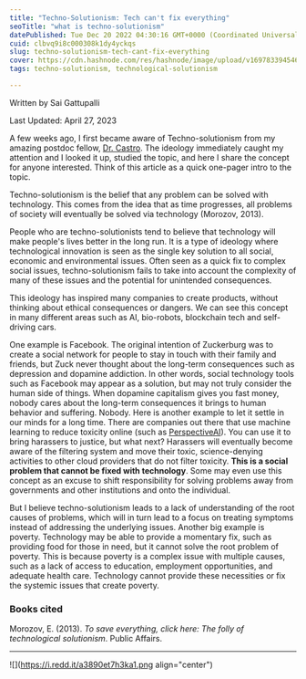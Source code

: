 ```yaml
---
title: "Techno-Solutionism: Tech can't fix everything"
seoTitle: "what is techno-solutionism"
datePublished: Tue Dec 20 2022 04:30:16 GMT+0000 (Coordinated Universal Time)
cuid: clbvq9i8c000308k1dy4yckqs
slug: techno-solutionism-tech-cant-fix-everything
cover: https://cdn.hashnode.com/res/hashnode/image/upload/v1697833945467/4173e0bf-730d-454f-ad40-cf4588204494.png
tags: techno-solutionism, technological-solutionism

---
```


Written by Sai Gattupalli

Last Updated: April 27, 2023

A few weeks ago, I first became aware of Techno-solutionism from my amazing postdoc fellow, [Dr. Castro](https://franciscastro.github.io/). The ideology immediately caught my attention and I looked it up, studied the topic, and here I share the concept for anyone interested. Think of this article as a quick one-pager intro to the topic.

Techno-solutionism is the belief that any problem can be solved with technology. This comes from the idea that as time progresses, all problems of society will eventually be solved via technology (Morozov, 2013).

People who are techno-solutionists tend to believe that technology will make people's lives better in the long run. It is a type of ideology where technological innovation is seen as the single key solution to all social, economic and environmental issues. Often seen as a quick fix to complex social issues, techno-solutionism fails to take into account the complexity of many of these issues and the potential for unintended consequences.

This ideology has inspired many companies to create products, without thinking about ethical consequences or dangers. We can see this concept in many different areas such as AI, bio-robots, blockchain tech and self-driving cars.

One example is Facebook. The original intention of Zuckerburg was to create a social network for people to stay in touch with their family and friends, but Zuck never thought about the long-term consequences such as depression and dopamine addiction. In other words, social technology tools such as Facebook may appear as a solution, but may not truly consider the human side of things. When dopamine capitalism gives you fast money, nobody cares about the long-term consequences it brings to human behavior and suffering. Nobody. Here is another example to let it settle in our minds for a long time. There are companies out there that use machine learning to reduce toxicity online (such as [PerspectiveAI](https://perspectiveapi.com/)). You can use it to bring harassers to justice, but what next? Harassers will eventually become aware of the filtering system and move their toxic, science-denying activities to other cloud providers that do not filter toxicity. **This is a social problem that cannot be fixed with technology**. Some may even use this concept as an excuse to shift responsibility for solving problems away from governments and other institutions and onto the individual.

But I believe techno-solutionism leads to a lack of understanding of the root causes of problems, which will in turn lead to a focus on treating symptoms instead of addressing the underlying issues. Another big example is poverty. Technology may be able to provide a momentary fix, such as providing food for those in need, but it cannot solve the root problem of poverty. This is because poverty is a complex issue with multiple causes, such as a lack of access to education, employment opportunities, and adequate health care. Technology cannot provide these necessities or fix the systemic issues that create poverty.

### Books cited

Morozov, E. (2013). *To save everything, click here: The folly of technological solutionism*. Public Affairs.

---

![](https://i.redd.it/a3890et7h3ka1.png align="center")